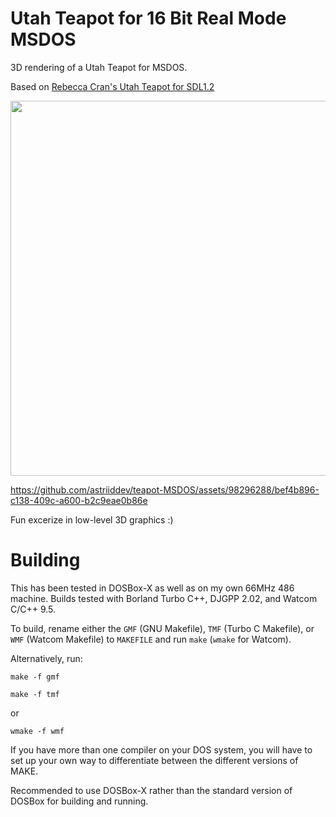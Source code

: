 # Utah Teapot for 16 Bit Real Mode MSDOS

3D rendering of a Utah Teapot for MSDOS.

Based on [Rebecca Cran's Utah Teapot for SDL1.2](https://github.com/bcran/teapot)

<img src='https://github.com/astriiddev/teapot-MSDOS/assets/98296288/d30b3117-ba72-41d0-95c9-54cabd76b101' width='600'>  <br />

https://github.com/astriiddev/teapot-MSDOS/assets/98296288/bef4b896-c138-409c-a600-b2c9eae0b86e

Fun excerize in low-level 3D graphics :)

# Building
This has been tested in DOSBox-X as well as on my own 66MHz 486 machine. 
Builds tested with Borland Turbo C++, DJGPP 2.02, and Watcom C/C++ 9.5.

To build, rename either the `GMF` (GNU Makefile), `TMF` (Turbo C Makefile), or `WMF` (Watcom Makefile) to `MAKEFILE` and run `make` (`wmake` for Watcom).  

Alternatively, run:
```
make -f gmf
```
```
make -f tmf
```
or
```
wmake -f wmf
```

If you have more than one compiler on your DOS system, you will have to set up your own way to differentiate between the different versions of MAKE.

Recommended to use DOSBox-X rather than the standard version of DOSBox for building and running.
